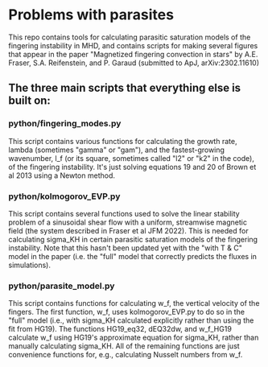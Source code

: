 # Problems with parasites
This repo contains tools for calculating parasitic saturation models of the fingering instability in MHD, and contains 
scripts for making several figures that appear in the paper "Magnetized fingering convection in stars" by A.E. Fraser, 
S.A. Reifenstein, and P. Garaud (submitted to ApJ, arXiv:2302.11610)

## The three main scripts that everything else is built on:
### python/fingering_modes.py
This script contains various functions for calculating the growth rate, lambda (sometimes "gamma" or "gam"), and the 
fastest-growing wavenumber, l_f (or its square, sometimes called "l2" or "k2" in the code), of the fingering 
instability. It's just solving equations 19 and 20 of Brown et al 2013 using a Newton method.

### python/kolmogorov_EVP.py
This script contains several functions used to solve the linear stability problem of a sinusoidal shear flow with a 
uniform, streamwise magnetic field (the system described in Fraser et al JFM 2022). This is needed for calculating
sigma_KH in certain parasitic saturation models of the fingering instability. Note that this hasn't been updated yet 
with the "with T & C" model in the paper (i.e. the "full" model that correctly predicts the fluxes in simulations).

### python/parasite_model.py
This script contains functions for calculating w_f, the vertical velocity of the fingers. The first function, w_f, uses
kolmogorov_EVP.py to do so in the "full" model (i.e., with sigma_KH calculated explicitly rather than using the fit from
HG19). The functions HG19_eq32, dEQ32dw, and w_f_HG19 calculate w_f using HG19's approximate equation for sigma_KH, 
rather than manually calculating sigma_KH. All of the remaining functions are just convenience functions for, e.g., 
calculating Nusselt numbers from w_f.